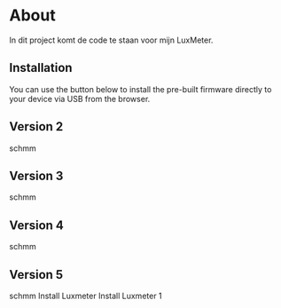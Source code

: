 # About

In dit project komt de code te staan voor mijn LuxMeter.

## Installation

You can use the button below to install the pre-built firmware directly to your device via USB from the browser.

## Version 2
schmm
## Version 3
schmm
## Version 4
schmm

## Version 5
schmm
<esp-web-install-button manifest=".myesphome-luxmeter-manifest.json"> Install Luxmeter</esp-web-install-button>
<esp-web-install-button manifest="./myesphome-luxmeter1-manifest..json"> Install Luxmeter 1</esp-web-install-button>

<script type="module" src="https://unpkg.com/esp-web-tools@9/dist/web/install-button.js?module"></script>
